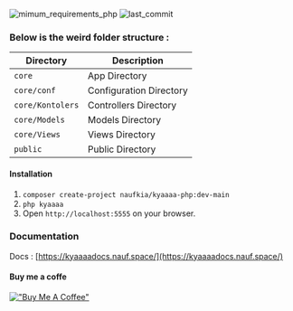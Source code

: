 ![mimum_requirements_php](https://img.shields.io/badge/Minimum%20PHP-%3E%3D%207.4-green?style=flat-square&logo=PHP)
![last_commit](https://img.shields.io/github/last-commit/naufkia/kyaaaa-php?style=flat-square)

### Below is the weird folder structure :

| Directory        | Description             |
|------------------|-------------------------|
| `core`           | App Directory           |
| `core/conf`      | Configuration Directory |
| `core/Kontolers` | Controllers Directory   |
| `core/Models`    | Models Directory        |
| `core/Views`     | Views Directory         |
| `public`         | Public Directory        |

#### Installation
1. `composer create-project naufkia/kyaaaa-php:dev-main`
2. `php kyaaaa`
3. Open `http://localhost:5555` on your browser.

### Documentation
Docs : [https://kyaaaadocs.nauf.space/](https://kyaaaadocs.nauf.space/)

#### Buy me a coffe
[!["Buy Me A Coffee"](https://nauf.space/orange_img.webp)](https://nauf.space/donate)
